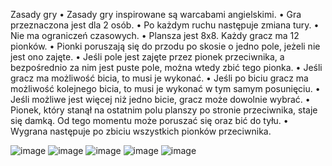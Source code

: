 Zasady gry
• Zasady gry inspirowane są warcabami angielskimi.
• Gra przeznaczona jest dla 2 osób.
• Po każdym ruchu następuje zmiana tury.
• Nie ma ograniczeń czasowych.
• Plansza jest 8x8. Każdy gracz ma 12 pionków.
• Pionki poruszają się do przodu po skosie o jedno pole, jeżeli nie jest ono zajęte.
• Jeśli pole jest zajęte przez pionek przeciwnika, a bezpośrednio za nim jest puste pole, 
można wtedy zbić tego pionka.
• Jeśli gracz ma możliwość bicia, to musi je wykonać. 
• Jeśli po biciu gracz ma możliwość kolejnego bicia, to musi je wykonać w tym samym 
posunięciu.
• Jeśli możliwe jest więcej niż jedno bicie, gracz może dowolnie wybrać.
• Pionek, który stanął na ostatnim polu planszy po stronie przeciwnika, staje się damką. 
Od tego momentu może poruszać się oraz bić do tyłu.
• Wygrana następuje po zbiciu wszystkich pionków przeciwnika.

![image](https://github.com/ripgoku/Warcaby/assets/105516796/a21f987c-052e-4c12-99b8-442fc2c268bf)
![image](https://github.com/ripgoku/Warcaby/assets/105516796/a81d09e7-1acf-45a9-a669-bd0ef7061926)
![image](https://github.com/ripgoku/Warcaby/assets/105516796/6389151b-c087-40f0-bc77-482beb6d3129)
![image](https://github.com/ripgoku/Warcaby/assets/105516796/a8dd5b87-b1a7-4172-8818-8eec110859ae)
![image](https://github.com/ripgoku/Warcaby/assets/105516796/1944f46d-c392-4f4a-98b6-466d641aee43)
